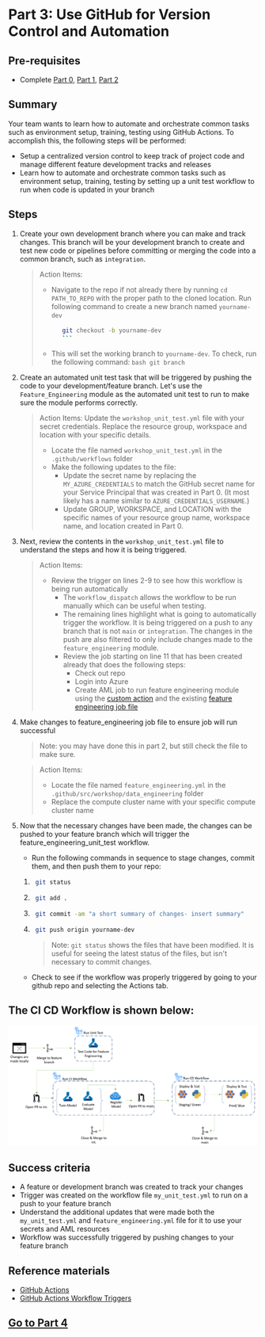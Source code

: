 
# Part 3: Use GitHub for Version Control and Automation

## Pre-requisites
- Complete [Part 0](part_0.md), [Part 1](part_1.md), [Part 2](part_2.md)

## Summary
Your team wants to learn how to automate and orchestrate common tasks such as environment setup, training, testing using GitHub Actions. To accomplish this, the following steps will be performed:
- Setup a centralized version control to keep track of project code and manage different feature development tracks and releases
- Learn how to automate and orchestrate common tasks such as environment setup, training, testing by setting up a unit test workflow to run when code is updated in your branch

## Steps
1. Create your own development branch where you can make and track changes. This branch will be your development branch to create and test new code or pipelines before committing or merging the code into a common branch, such as `integration`.

    > Action Items:
    > - Navigate to the repo if not already there by running ```cd PATH_TO_REPO``` with the proper path to the cloned location.
    > Run following command to create a new branch named `yourname-dev`
    >     ```bash
    >        git checkout -b yourname-dev
    >        ```
    > - This will set the working branch to ```yourname-dev```. To check, run the following command:
        ```bash
        git branch
        ```

2. Create an automated unit test task that will be triggered by pushing the code to your development/feature branch. Let's use the ```Feature_Engineering``` module as the automated unit test to run to make sure the module performs correctly.

    > Action Items: Update the `workshop_unit_test.yml` file with your secret credentials. Replace the resource group, workspace and location with your specific details.
    > - Locate the file named `workshop_unit_test.yml` in the `.github/workflows` folder
    > - Make the following updates to the file: 
    >     - Update the secret name by replacing the ```MY_AZURE_CREDENTIALS``` to match the GitHub secret name for your Service Principal that was created in Part 0. (It most likely has a name similar to ```AZURE_CREDENTIALS_USERNAME```.)
    >     - Update GROUP, WORKSPACE, and LOCATION with the specific names of your resource group name, workspace name, and location created in Part 0.

3. Next, review the contents in the ```workshop_unit_test.yml``` file to understand the steps and how it is being triggered.

    > Action Items:
    > - Review the trigger on lines 2-9 to see how this workflow is being run automatically
    >     - The `workflow_dispatch` allows the workflow to be run manually which can be useful when testing.
    >     - The remaining lines highlight what is going to automatically trigger the workflow. It is being triggered on a push to any branch that is not `main` or `integration`. The changes in the push are also filtered to only include changes made to the `feature_engineering` module. 
    >     - Review the job starting on line 11 that has been created already that does the following steps:
    >         - Check out repo
    >         - Login into Azure
    >         - Create AML job to run feature engineering module using the [custom action](../../../.github/actions/aml-job-create/action.yaml) and the existing [feature engineering job file](../core/data_engineering/feature_engineering.yml)

4. Make changes to feature_engineering job file to ensure job will run successful
    > Note: you may have done this in part 2, but still check the file to make sure.

    > Action Items:
    > - Locate the file named ```feature_engineering.yml``` in the ```.github/src/workshop/data_engineering``` folder
    > - Replace the compute cluster name with your specific compute cluster name

5. Now that the necessary changes have been made, the changes can be pushed to your feature branch which will trigger the feature_engineering_unit_test workflow.

    - Run the following commands in sequence to stage changes, commit them, and then push them to your repo:

    1. ```bash 
        git status
        ```
    2. ```bash 
        git add .
        ```
    3. ```bash
        git commit -am "a short summary of changes- insert summary"
        ```
    4. ```bash
        git push origin yourname-dev
        ```
        > Note: `git status` shows the files that have been modified. It is useful for seeing the latest status of the files, but isn't necessary to commit changes.

    - Check to see if the workflow was properly triggered by going to your github repo and selecting the Actions tab.

## The CI CD Workflow is shown below:
![pipeline](images/part3cicd.png)

## Success criteria
- A feature or development branch was created to track your changes
- Trigger was created on the workflow file ```my_unit_test.yml``` to run on a push to your feature branch
- Understand the additional updates that were made both the ```my_unit_test.yml``` and ```feature_engineering.yml``` file for it to use your secrets and AML resources
- Workflow was successfully triggered by pushing changes to your feature branch

## Reference materials
- [GitHub Actions](https://github.com/features/actions)
- [GitHub Actions Workflow Triggers](https://docs.github.com/en/actions/using-workflows/events-that-trigger-workflows)


## [Go to Part 4](part_4.md)
